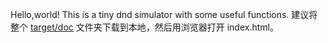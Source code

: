 Hello,world!
This is a tiny dnd simulator with some useful functions.
建议将整个 [target/doc](https://github.com/eecs-havefun/minidnd_eecs_havefun/tree/master/target/doc) 文件夹下载到本地，然后用浏览器打开 index.html。
